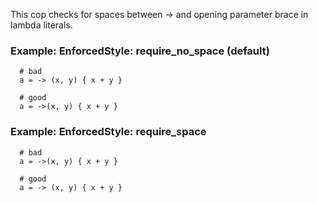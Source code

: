 This cop checks for spaces between -> and opening parameter
brace in lambda literals.

### Example: EnforcedStyle: require_no_space (default)
      # bad
      a = -> (x, y) { x + y }

      # good
      a = ->(x, y) { x + y }

### Example: EnforcedStyle: require_space
      # bad
      a = ->(x, y) { x + y }

      # good
      a = -> (x, y) { x + y }